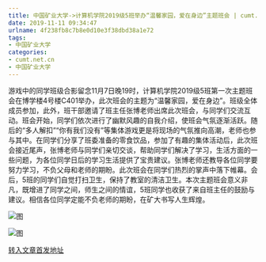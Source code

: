 ```yaml
---
title: 中国矿业大学->计算机学院2019级5班举办“温馨家园，爱在身边”主题班会 | cumt.net.cn
date: 2019-11-11 09:34:47
urlname: 4f238fb8c7b8e0d10e3f38dbd38a1e72
tags: 
- 中国矿业大学
categories:
- cumt.net.cn
- 中国矿业大学
---
```

游戏中的同学班级合影留念11月7日晚19时，计算机学院2019级5班第一次主题班会在博学楼4号楼C401举办，此次班会的主题为“温馨家园，爱在身边”。班级全体成员参加，此外，班干部邀请了班主任张博老师出席此次班会，与同学们交流互动。班会开始，同学们依次进行了幽默风趣的自我介绍，使班会气氛逐渐活跃。随后的“多人解扣”“你有我们没有”等集体游戏更是将现场的气氛推向高潮，老师也参与其中。在同学们分享了班委准备的零食饮品，参加了有趣的集体活动后，此次班会接近尾声，张博老师与同学们亲切交谈，帮助同学们解决了学习，生活方面的一些问题，为各位同学日后的学习生活提供了宝贵建议。张博老师还教导各位同学要努力学习，不负父母和老师的期盼。此次班会在同学们热烈的掌声中落下帷幕。会后，5班的同学们自觉打扫卫生，保持了教室的清洁卫生。本次主题班会意义非凡，既增进了同学之间，师生之间的情谊，5班同学也收获了来自班主任的鼓励与建议。相信各位同学定能不负老师的期盼，在矿大书写人生辉煌。

![图](http://xwzx.cumt.edu.cn/_upload/article/images/1a/64/adfcf93c4edba0dd9947b29cd99c/58312fc6-00fd-429f-b4aa-9b8a37543850.png)

![图](http://xwzx.cumt.edu.cn/_upload/article/images/1a/64/adfcf93c4edba0dd9947b29cd99c/69f45a4c-bd7f-4ecc-b9fa-3f728f7f5c99.png)

[转入文章首发地址](http://xwzx.cumt.edu.cn/60/0e/c523a548878/page.htm)